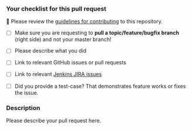 <!--
To mark your pull request as work in progress put the construction emoji 🚧 in your title. (hint: copy it)
Helps us to block accidental merges of unfinished work.
-->

### Your checklist for this pull request

🚨 Please review the [guidelines for contributing](../blob/master/docs/CONTRIBUTING.md) to this repository.

- [ ] Make sure you are requesting to **pull a topic/feature/bugfix branch** (right side) and not your master branch!

- [ ] Please describe what you did

- [ ] Link to relevant GitHub issues or pull requests

- [ ] Link to relevant [Jenkins JIRA issues](https://issues.jenkins-ci.org)

- [ ] Did you provide a test-case? That demonstrates feature works or fixes the issue.

<!--
Put an `x` into the [ ] to show you have filled the information below
Describe your pull request below
-->

### Description

Please describe your pull request here.
